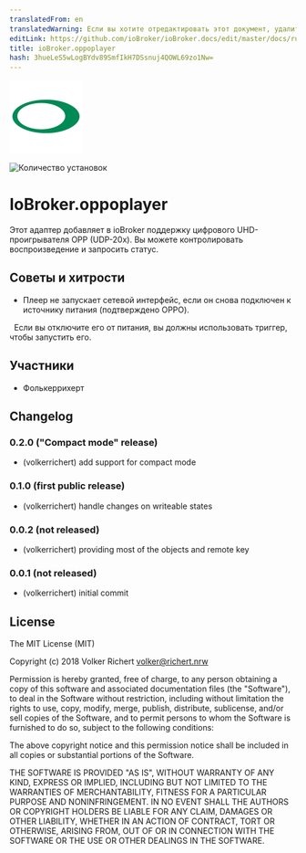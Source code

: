 ```yaml
---
translatedFrom: en
translatedWarning: Если вы хотите отредактировать этот документ, удалите поле «translationFrom», в противном случае этот документ будет снова автоматически переведен
editLink: https://github.com/ioBroker/ioBroker.docs/edit/master/docs/ru/adapterref/iobroker.oppoplayer/README.md
title: ioBroker.oppoplayer
hash: 3hueLeS5wLogBYdv89SmfIkH7DSsnuj4QOWL69zo1Nw=
---
```

![логотип](../../../en/adapterref/iobroker.oppoplayer/admin/oppoplayer.png)

![Количество установок](http://iobroker.live/badges/oppoplayer-stable.svg)

# IoBroker.oppoplayer
Этот адаптер добавляет в ioBroker поддержку цифрового UHD-проигрывателя OPP (UDP-20x).
Вы можете контролировать воспроизведение и запросить статус.

## Советы и хитрости
* Плеер не запускает сетевой интерфейс, если он снова подключен к источнику питания (подтверждено OPPO).

  Если вы отключите его от питания, вы должны использовать триггер, чтобы запустить его.

## Участники
* Фолькеррихерт

## Changelog

### 0.2.0 ("Compact mode" release)
* (volkerrichert) add support for compact mode 

### 0.1.0 (first public release)
* (volkerrichert) handle changes on writeable states

### 0.0.2 (not released)
* (volkerrichert) providing most of the objects and remote key

### 0.0.1 (not released)
* (volkerrichert) initial commit

## License
The MIT License (MIT)

Copyright (c) 2018 Volker Richert <volker@richert.nrw>

Permission is hereby granted, free of charge, to any person obtaining a copy
of this software and associated documentation files (the "Software"), to deal
in the Software without restriction, including without limitation the rights
to use, copy, modify, merge, publish, distribute, sublicense, and/or sell
copies of the Software, and to permit persons to whom the Software is
furnished to do so, subject to the following conditions:

The above copyright notice and this permission notice shall be included in
all copies or substantial portions of the Software.

THE SOFTWARE IS PROVIDED "AS IS", WITHOUT WARRANTY OF ANY KIND, EXPRESS OR
IMPLIED, INCLUDING BUT NOT LIMITED TO THE WARRANTIES OF MERCHANTABILITY,
FITNESS FOR A PARTICULAR PURPOSE AND NONINFRINGEMENT. IN NO EVENT SHALL THE
AUTHORS OR COPYRIGHT HOLDERS BE LIABLE FOR ANY CLAIM, DAMAGES OR OTHER
LIABILITY, WHETHER IN AN ACTION OF CONTRACT, TORT OR OTHERWISE, ARISING FROM,
OUT OF OR IN CONNECTION WITH THE SOFTWARE OR THE USE OR OTHER DEALINGS IN
THE SOFTWARE.